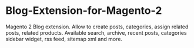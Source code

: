 # Blog-Extension-for-Magento-2
Magento 2 Blog extension. Allow to create posts, categories, assign related posts, related products. Available search, archive, recent posts, categories sidebar widget, rss feed, sitemap xml and more.
